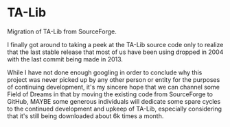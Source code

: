 # TA-Lib
Migration of TA-Lib from SourceForge.

I finally got around to taking a peek at the TA-Lib source code only to realize that the last stable release that most of us have been using dropped in 2004 with the last commit being made in 2013.

While I have not done enough googling in order to conclude why this project was never picked up by any other person or entity for the purposes of continuing development, it's my sincere hope that we can channel some Field of Dreams in that by moving the existing code from SourceForge to GitHub, MAYBE some generous individuals will dedicate some spare cycles to the continued development and upkeep of TA-Lib, especially considering that it's still being downloaded about 6k times a month.
